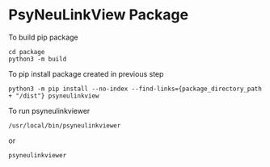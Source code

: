 # PsyNeuLinkView Package

To build pip package
```
cd package
python3 -m build
```

To pip install package created in previous step
```
python3 -m pip install --no-index --find-links={package_directory_path + "/dist"} psyneulinkview
```

To run psyneulinkviewer
```
/usr/local/bin/psyneulinkviewer
```

or 

```
psyneulinkviewer
```